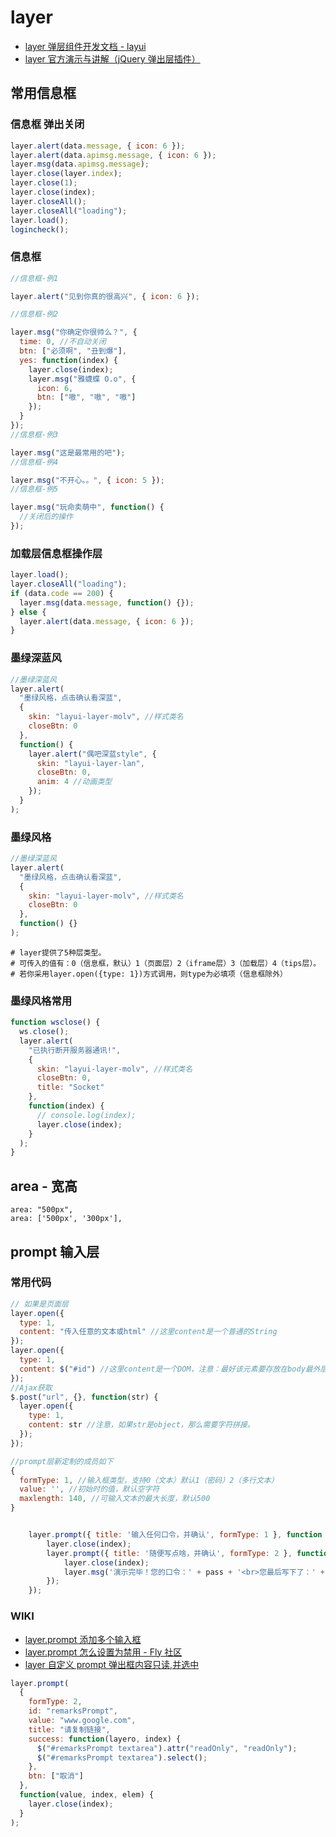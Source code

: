 # layer

- [layer 弹层组件开发文档 - layui](https://www.layui.com/doc/modules/layer.html)
- [layer 官方演示与讲解（jQuery 弹出层插件）](http://layer.layui.com/)

## 常用信息框

### 信息框 弹出关闭

```js
layer.alert(data.message, { icon: 6 });
layer.alert(data.apimsg.message, { icon: 6 });
layer.msg(data.apimsg.message);
layer.close(layer.index);
layer.close(1);
layer.close(index);
layer.closeAll();
layer.closeAll("loading");
layer.load();
logincheck();
```

### 信息框

```js
//信息框-例1

layer.alert("见到你真的很高兴", { icon: 6 });

//信息框-例2

layer.msg("你确定你很帅么？", {
  time: 0, //不自动关闭
  btn: ["必须啊", "丑到爆"],
  yes: function(index) {
    layer.close(index);
    layer.msg("雅蠛蝶 O.o", {
      icon: 6,
      btn: ["嗷", "嗷", "嗷"]
    });
  }
});
//信息框-例3

layer.msg("这是最常用的吧");
//信息框-例4

layer.msg("不开心。。", { icon: 5 });
//信息框-例5

layer.msg("玩命卖萌中", function() {
  //关闭后的操作
});
```

### 加载层信息框操作层

```js
layer.load();
layer.closeAll("loading");
if (data.code == 200) {
  layer.msg(data.message, function() {});
} else {
  layer.alert(data.message, { icon: 6 });
}
```

### 墨绿深蓝风

```js
//墨绿深蓝风
layer.alert(
  "墨绿风格，点击确认看深蓝",
  {
    skin: "layui-layer-molv", //样式类名
    closeBtn: 0
  },
  function() {
    layer.alert("偶吧深蓝style", {
      skin: "layui-layer-lan",
      closeBtn: 0,
      anim: 4 //动画类型
    });
  }
);
```

### 墨绿风格

```js
//墨绿深蓝风
layer.alert(
  "墨绿风格，点击确认看深蓝",
  {
    skin: "layui-layer-molv", //样式类名
    closeBtn: 0
  },
  function() {}
);
```

```shell
# layer提供了5种层类型。
# 可传入的值有：0（信息框，默认）1（页面层）2（iframe层）3（加载层）4（tips层）。
# 若你采用layer.open({type: 1})方式调用，则type为必填项（信息框除外）
```

### 墨绿风格常用

```js
function wsclose() {
  ws.close();
  layer.alert(
    "已执行断开服务器通讯!",
    {
      skin: "layui-layer-molv", //样式类名
      closeBtn: 0,
      title: "Socket"
    },
    function(index) {
      // console.log(index);
      layer.close(index);
    }
  );
}
```

## area - 宽高

```shell
area: "500px",
area: ['500px', '300px'],
```

## prompt 输入层

### 常用代码

```js
// 如果是页面层
layer.open({
  type: 1,
  content: "传入任意的文本或html" //这里content是一个普通的String
});
layer.open({
  type: 1,
  content: $("#id") //这里content是一个DOM，注意：最好该元素要存放在body最外层，否则可能被其它的相对元素所影响
});
//Ajax获取
$.post("url", {}, function(str) {
  layer.open({
    type: 1,
    content: str //注意，如果str是object，那么需要字符拼接。
  });
});
```

```js
//prompt层新定制的成员如下
{
  formType: 1, //输入框类型，支持0（文本）默认1（密码）2（多行文本）
  value: '', //初始时的值，默认空字符
  maxlength: 140, //可输入文本的最大长度，默认500
}


    layer.prompt({ title: '输入任何口令，并确认', formType: 1 }, function (pass, index) {
        layer.close(index);
        layer.prompt({ title: '随便写点啥，并确认', formType: 2 }, function (text, index) {
            layer.close(index);
            layer.msg('演示完毕！您的口令：' + pass + '<br>您最后写下了：' + text);
        });
    });
```

### WIKI

- [layer.prompt 添加多个输入框](https://www.jianshu.com/p/65fea33e6750)
- [layer.prompt 怎么设置为禁用 - Fly 社区](https://fly.layui.com/jie/33944/)
- [layer 自定义 prompt 弹出框内容只读,并选中](https://www.jianshu.com/p/9273e192ba44)

```js
layer.prompt(
  {
    formType: 2,
    id: "remarksPrompt",
    value: "www.google.com",
    title: "请复制链接",
    success: function(layero, index) {
      $("#remarksPrompt textarea").attr("readOnly", "readOnly");
      $("#remarksPrompt textarea").select();
    },
    btn: ["取消"]
  },
  function(value, index, elem) {
    layer.close(index);
  }
);
```
